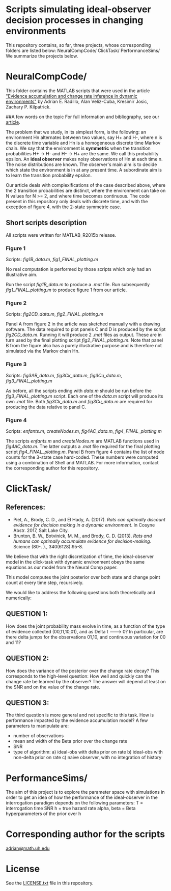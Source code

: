 # Scripts simulating ideal-observer decision processes in changing environments
This repository contains, so far, three projects, whose corresponding folders are listed below:
NeuralCompCode/
ClickTask/
PerformanceSims/
We summarize the projects below.

# NeuralCompCode/

This folder contains the MATLAB scripts that were used in the article ["Evidence accumulation and change rate inference in dynamic environments"](https://arxiv.org/abs/1607.08318) by Adrian E. Radillo, Alan Veliz-Cuba, Kresimir Josic, Zachary P. Kilpatrick.

##A few words on the topic
For full information and bibliography, see our [article](https://arxiv.org/abs/1607.08318).

The problem that we study, in its simplest form, is the following: an environment Hn alternates between two values, say H+ and H-, where n is the discrete time variable and Hn is a homogeneous discrete time Markov chain. We say that the environment is **symmetric** when the transition probabilities H+ -> H- and H- -> H+ are the same. We call this probability epsilon. 
An **ideal observer** makes noisy observations of Hn at each time n. The noise distributions are known. The observer's main aim is to decide which state the environment is in at any present time. A subordinate aim is to learn the transition probability epsilon.  

Our article deals with complexifications of the case described above, where the 2 transition probabilities are distinct, where the environment can take on N values for N >= 2, and where time becomes continuous. The code present in this repository only deals with discrete time, and with the exception of figure 4, with the 2-state symmetric case.

## Short scripts description
All scripts were written for MATLAB_R2015b release.

### Figure 1
Scripts: *fig1B_data.m*, *fig1_FINAL_plotting.m*

No real computation is performed by those scripts which only had an illustrative aim.

Run the script *fig1B_data.m* to produce a *.mat* file. Run subsequently *fig1_FINAL_plotting.m* to produce figure 1 from our article.

### Figure 2
Scripts: *fig2CD_data.m*, *fig2_FINAL_plotting.m*

Panel A from figure 2 in the article was sketched manually with a drawing software. The data required to plot panels C and D is produced by the script *fig2CD_data.m*. Running it will produce 2 *.mat* files as output. These are in turn used by the final plotting script *fig2_FINAL_plotting.m*. Note that panel B from the figure also has a purely illustrative purpose and is therefore not simulated via the Markov chain Hn.  

### Figure 3
Scripts: *fig3AB_data.m*, *fig3Ck_data.m*, *fig3Cu_data.m*, *fig3_FINAL_plotting.m*

As before, all the scripts ending with *data.m* should be run before the *fig3_FINAL_plotting.m* script.
Each one of the *data.m* script will produce its own *.mat* file. Both *fig3Ck_data.m* and *fig3Cu_data.m* are required for producing the data relative to panel C.

### Figure 4
Scripts: *enfants.m*, *createNodes.m*, *fig4AC_data.m*, *fig4_FINAL_plotting.m*

The scripts *enfants.m* and *createNodes.m* are MATLAB functions used in *fig4AC_data.m*. The latter outputs a *.mat* file required
for the final plotting script *fig4_FINAL_plotting.m*. Panel B from figure 4 contains the list of node counts for the 3-state case hard-coded. These numbers were computed using a combination of Shell and MATLAB. For more information, contact the corresponding author for this repository.

# ClickTask/

## References:
- Piet, A., Brody, C. D., and El Hady, A. (2017). *Rats can optimally discount evidence for decision making in a dynamic environment*. In Cosyne Abstr. 2017, Salt Lake City.
- Brunton, B. W., Botvinick, M. M., and Brody, C. D. (2013). *Rats and humans can optimally accumulate evidence for decision-making*. Science (80-. )., 340(6128):95-8.

We believe that with the right discretization of time, the ideal-observer 
model in the click-task with dynamic environment obeys the same equations
as our model from the Neural Comp paper.

This model computes the joint posterior over both state and change point 
count at every time step, recursively.

We would like to address the following questions both theoretically and 
numerically:

## QUESTION 1: 
How does the joint probability mass evolve in time, as a function of the
type of evidence collected (00,11,10,01), and as Delta t ---> 0?
In particular, are there delta jumps for the observations 01,10, and 
continuous variation for 00 and 11?

## QUESTION 2:
How does the variance of the posterior over the change rate decay?
This corresponds to the high-level question: How well and quickly can 
the change rate be learned by the observer?
The answer will depend at least on the SNR and on the value of the 
change rate.

## QUESTION 3:
The third question is more general and not specific to this task.
How is performance impacted by the evidence accumulation model?
A few parameters to manipulate are:
- number of observations
- mean and width of the Beta prior over the change rate
- SNR
- type of algorithm: 
a) ideal-obs with delta prior on rate
b) ideal-obs with non-delta prior on rate
c) naive observer, with no integration of history

# PerformanceSims/

The aim of this project is to explore the parameter space with simulations in order to get an idea of how the performance of the ideal-observer in the interrogation paradigm depends on the following parameters: 
T = interrogation time 
SNR 
h = true hazard rate 
alpha, beta = Beta hyperparameters of the prior over h

# Corresponding author for the scripts 
adrian@math.uh.edu

# License
See the [LICENSE.txt](../master/LICENSE.txt) file in this repository.
